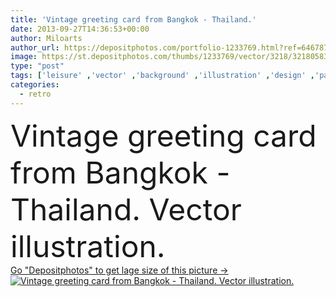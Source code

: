 ```yaml
---
title: 'Vintage greeting card from Bangkok - Thailand.'
date: 2013-09-27T14:36:53+00:00
author: Miloarts
author_url: https://depositphotos.com/portfolio-1233769.html?ref=64678756
image: https://st.depositphotos.com/thumbs/1233769/vector/3218/32180583/api_thumb_450.jpg?forcejpeg=true
type: "post"
tags: ['leisure' ,'vector' ,'background' ,'illustration' ,'design' ,'paper' ,'sky' ,'beautiful' ,'decoration' ,'decorative' ,'greeting' ,'holiday' ,'ribbon' ,'sign' ,'art' ,'travel' ,'abstract' ,'cloud' ,'style' ,'card' ,'old' ,'retro' ,'vintage' ,'banner' ,'creative' ,'concept' ,'city' ,'message' ,'text' ,'letter' ,'advertisement' ,'world' ,'tourism' ,'capital' ,'vacation' ,'country' ,'advertising' ,'old fashioned' ,'trip' ,'thailand' ,'postcard' ,'visiting' ,'poster' ,'airplane' ,'tour' ,'mail' ,'inscription' ,'bangkok' ,'postal' ,'from' ]
categories: 
  - retro
---
```

<div aling="center">
            <font size="60"> Vintage greeting card from Bangkok - Thailand. Vector illustration.</font>   
</div>
<div>
    <a href='https://st.depositphotos.com/thumbs/1233769/vector/3218/32180583/api_thumb_450.jpg?forcejpeg=true?ref=64678756' target=_blank > Go "Depositphotos" to get lage size of this picture ->
        <img href='https://st.depositphotos.com/thumbs/1233769/vector/3218/32180583/api_thumb_450.jpg?forcejpeg=true?ref=64678756' src='https://st.depositphotos.com/1233769/3218/v/950/depositphotos_32180583-stock-illustration-vintage-greeting-card-from-bangkok.jpg?forcejpeg=true' alt='Vintage greeting card from Bangkok - Thailand. Vector illustration.' >
    </a>
</div>
